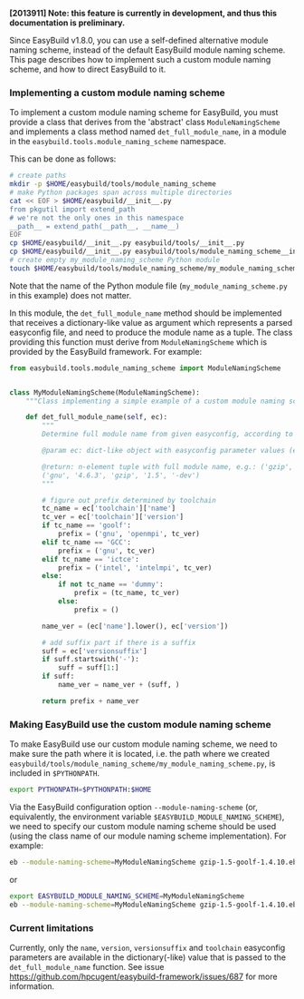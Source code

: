 **[2013911] Note: this feature is currently in development, and thus this documentation is preliminary.**

Since EasyBuild v1.8.0, you can use a self-defined alternative module naming scheme, instead of the default EasyBuild module naming scheme. This page describes how to implement such a custom module naming scheme, and how to direct EasyBuild to it.

### Implementing a custom module naming scheme

To implement a custom module naming scheme for EasyBuild, you must provide a class that derives from the 'abstract' class `ModuleNamingScheme` and implements a class method named `det_full_module_name`, in a module in the `easybuild.tools.module_naming_scheme` namespace.

This can be done as follows:

```bash
# create paths
mkdir -p $HOME/easybuild/tools/module_naming_scheme
# make Python packages span across multiple directories
cat << EOF > $HOME/easybuild/__init__.py
from pkgutil import extend_path
# we're not the only ones in this namespace
__path__ = extend_path(__path__, __name__)
EOF
cp $HOME/easybuild/__init__.py easybuild/tools/__init__.py
cp $HOME/easybuild/__init__.py easybuild/tools/module_naming_scheme__init__.py
# create empty my_module_naming_scheme Python module
touch $HOME/easybuild/tools/module_naming_scheme/my_module_naming_scheme.py
```

Note that the name of the Python module file (`my_module_naming_scheme.py` in this example) does not matter.

In this module, the `det_full_module_name` method should be implemented that receives a dictionary-like value as argument which represents a parsed easyconfig file, and need to produce the module name as a tuple.
The class providing this function must derive from `ModuleNamingScheme` which is provided by the EasyBuild framework. For example:

```python
from easybuild.tools.module_naming_scheme import ModuleNamingScheme


class MyModuleNamingScheme(ModuleNamingScheme):
    """Class implementing a simple example of a custom module naming scheme for EasyBuild."""

    def det_full_module_name(self, ec):
        """
        Determine full module name from given easyconfig, according to a simple testing module naming scheme.

        @param ec: dict-like object with easyconfig parameter values (e.g. 'name', 'version', etc.)

        @return: n-element tuple with full module name, e.g.: ('gzip', '1.5'), ('intel', 'intelmpi', '4.1.13', 'gzip', '1.5'),
        ('gnu', '4.6.3', 'gzip', '1.5', '-dev')
        """

        # figure out prefix determined by toolchain
        tc_name = ec['toolchain']['name']
        tc_ver = ec['toolchain']['version']
        if tc_name == 'goolf':
            prefix = ('gnu', 'openmpi', tc_ver)
        elif tc_name == 'GCC':
            prefix = ('gnu', tc_ver)
        elif tc_name == 'ictce':
            prefix = ('intel', 'intelmpi', tc_ver)
        else:
            if not tc_name == 'dummy':
                prefix = (tc_name, tc_ver)
            else:
                prefix = ()

        name_ver = (ec['name'].lower(), ec['version'])

        # add suffix part if there is a suffix
        suff = ec['versionsuffix']
        if suff.startswith('-'):
            suff = suff[1:]
        if suff:
            name_ver = name_ver + (suff, )

        return prefix + name_ver
```


### Making EasyBuild use the custom module naming scheme

To make EasyBuild use our custom module naming scheme, we need to make sure the path where it is located, i.e. the path where we created `easybuild/tools/module_naming_scheme/my_module_naming_scheme.py`, is included in `$PYTHONPATH`.

```bash
export PYTHONPATH=$PYTHONPATH:$HOME
```

Via the EasyBuild configuration option `--module-naming-scheme` (or, equivalently, the environment variable `$EASYBUILD_MODULE_NAMING_SCHEME`), we need to specify our custom module naming scheme should be used (using the class name of our module naming scheme implementation). For example:

```bash
eb --module-naming-scheme=MyModuleNamingScheme gzip-1.5-goolf-1.4.10.eb --robot --dry-run
```

or

```bash
export EASYBUILD_MODULE_NAMING_SCHEME=MyModuleNamingScheme
eb --module-naming-scheme=MyModuleNamingScheme gzip-1.5-goolf-1.4.10.eb --dry-run
```

### Current limitations

Currently, only the `name`, `version`, `versionsuffix` and `toolchain` easyconfig parameters are available in the dictionary(-like) value that is passed to the `det_full_module_name` function. See issue https://github.com/hpcugent/easybuild-framework/issues/687 for more information.